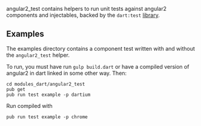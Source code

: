 angular2_test contains helpers to run unit tests against angular2
components and injectables, backed by the `dart:test`
[library](https://pub.dartlang.org/packages/test).

Examples
--------

The examples directory contains a component test written with and without
the `angular2_test` helper.

To run, you must have run `gulp build.dart` or have a compiled version of
angular2 in dart linked in some other way. Then:

```
cd modules_dart/angular2_test
pub get
pub run test example -p dartium
```

Run compiled with

```
pub run test example -p chrome
```
